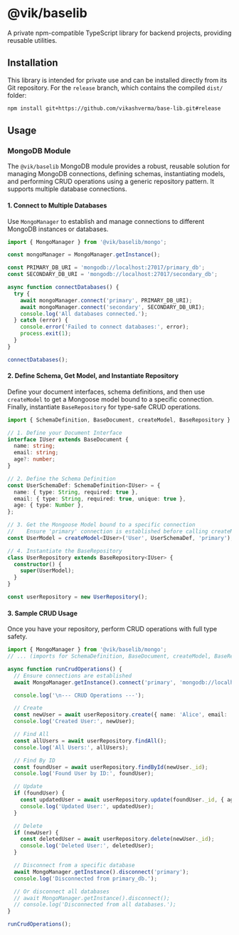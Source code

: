 # @vik/baselib

A private npm-compatible TypeScript library for backend projects, providing reusable utilities.

## Installation

This library is intended for private use and can be installed directly from its Git repository. For the `release` branch, which contains the compiled `dist/` folder:

```bash
npm install git+https://github.com/vikashverma/base-lib.git#release
```

## Usage

### MongoDB Module

The `@vik/baselib` MongoDB module provides a robust, reusable solution for managing MongoDB connections, defining schemas, instantiating models, and performing CRUD operations using a generic repository pattern. It supports multiple database connections.

#### 1. Connect to Multiple Databases

Use `MongoManager` to establish and manage connections to different MongoDB instances or databases.

```typescript
import { MongoManager } from '@vik/baselib/mongo';

const mongoManager = MongoManager.getInstance();

const PRIMARY_DB_URI = 'mongodb://localhost:27017/primary_db';
const SECONDARY_DB_URI = 'mongodb://localhost:27017/secondary_db';

async function connectDatabases() {
  try {
    await mongoManager.connect('primary', PRIMARY_DB_URI);
    await mongoManager.connect('secondary', SECONDARY_DB_URI);
    console.log('All databases connected.');
  } catch (error) {
    console.error('Failed to connect databases:', error);
    process.exit(1);
  }
}

connectDatabases();
```

#### 2. Define Schema, Get Model, and Instantiate Repository

Define your document interfaces, schema definitions, and then use `createModel` to get a Mongoose model bound to a specific connection. Finally, instantiate `BaseRepository` for type-safe CRUD operations.

```typescript
import { SchemaDefinition, BaseDocument, createModel, BaseRepository } from '@vik/baselib/mongo';

// 1. Define your Document Interface
interface IUser extends BaseDocument {
  name: string;
  email: string;
  age?: number;
}

// 2. Define the Schema Definition
const UserSchemaDef: SchemaDefinition<IUser> = {
  name: { type: String, required: true },
  email: { type: String, required: true, unique: true },
  age: { type: Number },
};

// 3. Get the Mongoose Model bound to a specific connection
//    Ensure 'primary' connection is established before calling createModel
const UserModel = createModel<IUser>('User', UserSchemaDef, 'primary');

// 4. Instantiate the BaseRepository
class UserRepository extends BaseRepository<IUser> {
  constructor() {
    super(UserModel);
  }
}

const userRepository = new UserRepository();
```

#### 3. Sample CRUD Usage

Once you have your repository, perform CRUD operations with full type safety.

```typescript
import { MongoManager } from '@vik/baselib/mongo';
// ... (imports for SchemaDefinition, BaseDocument, createModel, BaseRepository, IUser, UserSchemaDef, UserModel, UserRepository, userRepository from above)

async function runCrudOperations() {
  // Ensure connections are established
  await MongoManager.getInstance().connect('primary', 'mongodb://localhost:27017/primary_db');

  console.log('\n--- CRUD Operations ---');

  // Create
  const newUser = await userRepository.create({ name: 'Alice', email: 'alice@example.com', age: 30 });
  console.log('Created User:', newUser);

  // Find All
  const allUsers = await userRepository.findAll();
  console.log('All Users:', allUsers);

  // Find By ID
  const foundUser = await userRepository.findById(newUser._id);
  console.log('Found User by ID:', foundUser);

  // Update
  if (foundUser) {
    const updatedUser = await userRepository.update(foundUser._id, { age: 31 });
    console.log('Updated User:', updatedUser);
  }

  // Delete
  if (newUser) {
    const deletedUser = await userRepository.delete(newUser._id);
    console.log('Deleted User:', deletedUser);
  }

  // Disconnect from a specific database
  await MongoManager.getInstance().disconnect('primary');
  console.log('Disconnected from primary_db.');

  // Or disconnect all databases
  // await MongoManager.getInstance().disconnect();
  // console.log('Disconnected from all databases.');
}

runCrudOperations();
